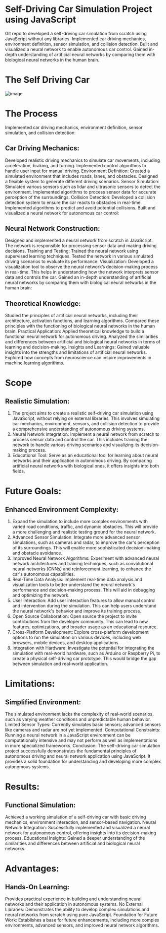 # Self-Driving Car Simulation Project using JavaScript
Git repo to developed a self-driving car simulation from scratch using JavaScript without any libraries. Implemented car driving mechanics, environment definition, sensor simulation, and collision detection. Built and visualized a neural network to enable autonomous car control. Gained in-depth understanding of artificial neural networks by comparing them with biological neural networks in the human brain.

# The Self Driving Car
![image](https://github.com/Resham0007/Self-Driving-Car-ML/assets/115933421/bf8f0950-6abc-4b1b-a8e2-e80b76d12a72)

# The Process
Implemented car driving mechanics, environment definition, sensor simulation, and collision detection:

## Car Driving Mechanics: 
Developed realistic driving mechanics to simulate car movements, including acceleration, braking, and turning. Implemented control algorithms to handle user input for manual driving.
Environment Definition: Created a simulated environment that includes roads, lanes, and obstacles. Designed a flexible system to generate different driving scenarios.
Sensor Simulation: Simulated various sensors such as lidar and ultrasonic sensors to detect the environment. Implemented algorithms to process sensor data for accurate perception of the surroundings.
Collision Detection: Developed a collision detection system to ensure the car reacts to obstacles in real-time. Implemented algorithms to predict and avoid potential collisions.
Built and visualized a neural network for autonomous car control:

## Neural Network Construction: 
Designed and implemented a neural network from scratch in JavaScript. The network is responsible for processing sensor data and making driving decisions.
Training and Testing: Trained the neural network using supervised learning techniques. Tested the network in various simulated driving scenarios to evaluate its performance.
Visualization: Developed a visualization tool to observe the neural network’s decision-making process in real-time. This helps in understanding how the network interprets sensor data and controls the car.
Gained an in-depth understanding of artificial neural networks by comparing them with biological neural networks in the human brain:

## Theoretical Knowledge: 
Studied the principles of artificial neural networks, including their architecture, activation functions, and learning algorithms. Compared these principles with the functioning of biological neural networks in the human brain.
Practical Application: Applied theoretical knowledge to build a functional neural network for autonomous driving. Analyzed the similarities and differences between artificial and biological neural networks in terms of learning and decision-making.
Insights and Learnings: Gained valuable insights into the strengths and limitations of artificial neural networks. Explored how concepts from neuroscience can inspire improvements in machine learning algorithms.



# Scope

## Realistic Simulation:
1. The project aims to create a realistic self-driving car simulation using JavaScript, without relying on external libraries. This involves simulating car mechanics, environment, sensors, and collision detection to provide a comprehensive understanding of autonomous driving systems.
2. Neural Network Integration: Implement a neural network from scratch to process sensor data and control the car. This includes training the network to handle various driving scenarios and visualizing its decision-making process.
3. Educational Tool: Serve as an educational tool for learning about neural networks and their application in autonomous driving. By comparing artificial neural networks with biological ones, it offers insights into both fields.

# Future Goals:

## Enhanced Environment Complexity: 
1. Expand the simulation to include more complex environments with varied road conditions, traffic, and dynamic obstacles. This will provide a more challenging and realistic testing ground for the neural network.
2. Advanced Sensor Simulation: Integrate more advanced sensor simulations, such as cameras and radar, to improve the car's perception of its surroundings. This will enable more sophisticated decision-making and obstacle avoidance.
3. Improved Neural Network Algorithms: Experiment with advanced neural network architectures and training techniques, such as convolutional neural networks (CNNs) and reinforcement learning, to enhance the car's autonomous capabilities.
4. Real-Time Data Analysis: Implement real-time data analysis and visualization tools to better understand the neural network's performance and decision-making process. This will aid in debugging and optimizing the network.
5. User Interaction: Add user interaction features to allow manual control and intervention during the simulation. This can help users understand the neural network's behavior and improve its training process.
6. Open Source Collaboration: Open source the project to invite contributions from the developer community. This can lead to new features, optimizations, and broader usage as an educational resource.
7. Cross-Platform Development: Explore cross-platform development options to run the simulation on various devices, including web browsers, mobile devices, and desktop applications.
8. Integration with Hardware: Investigate the potential for integrating the simulation with real-world hardware, such as Arduino or Raspberry Pi, to create a physical self-driving car prototype. This would bridge the gap between simulation and real-world application.

# Limitations:
## Simplified Environment: 
The simulated environment lacks the complexity of real-world scenarios, such as varying weather conditions and unpredictable human behavior.
Limited Sensor Types: Currently simulates basic sensors; advanced sensors like cameras and radar are not yet implemented.
Computational Constraints: Running a neural network in a JavaScript environment can be computationally intensive and may not perform as well as implementations in more specialized frameworks.
Conclusion:
The self-driving car simulation project successfully demonstrates the fundamental principles of autonomous driving and neural network application using JavaScript. It provides a solid foundation for understanding and developing more complex autonomous systems.

# Results:
## Functional Simulation: 
Achieved a working simulation of a self-driving car with basic driving mechanics, environment interaction, and sensor-based navigation.
Neural Network Integration: Successfully implemented and visualized a neural network for autonomous control, offering insights into its decision-making process.
Educational Insights: Gained a deeper understanding of the similarities and differences between artificial and biological neural networks.

# Advantages:
## Hands-On Learning:
Provides practical experience in building and understanding neural networks and their application in autonomous systems.
No External Libraries: Demonstrates the ability to develop complex simulations and neural networks from scratch using pure JavaScript.
Foundation for Future Work: Establishes a base for future enhancements, including more complex environments, advanced sensors, and improved neural network algorithms.
